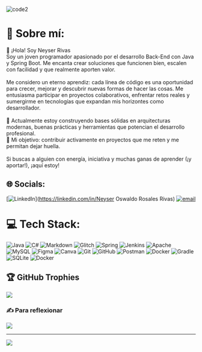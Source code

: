 <!--
![Descripción]()
-->
![code2](https://github.com/user-attachments/assets/3a180873-8e6b-45f2-9961-2b58a9d82361)


# 💫 Sobre mí:
👋 ¡Hola! Soy Neyser Rivas<br>Soy un joven programador apasionado por el desarrollo Back-End con Java y Spring Boot. Me encanta crear soluciones que funcionen bien, escalen con facilidad y que realmente aporten valor.<br><br>Me considero un eterno aprendiz: cada línea de código es una oportunidad para crecer, mejorar y descubrir nuevas formas de hacer las cosas. Me entusiasma participar en proyectos colaborativos, enfrentar retos reales y sumergirme en tecnologías que expandan mis horizontes como desarrollador.<br><br>🔧 Actualmente estoy construyendo bases sólidas en arquitecturas modernas, buenas prácticas y herramientas que potencian el desarrollo profesional.<br>🚀 Mi objetivo: contribuir activamente en proyectos que me reten y me permitan dejar huella.<br><br>Si buscas a alguien con energía, iniciativa y muchas ganas de aprender (¡y aportar!), ¡aquí estoy!


## 🌐 Socials:
[![LinkedIn](https://img.shields.io/badge/LinkedIn-%230077B5.svg?logo=linkedin&logoColor=white)](https://linkedin.com/in/Neyser Oswaldo Rosales Rivas) [![email](https://img.shields.io/badge/Email-D14836?logo=gmail&logoColor=white)](mailto:neyserrivas82@gmail.com) 

# 💻 Tech Stack:
![Java](https://img.shields.io/badge/java-%23ED8B00.svg?style=for-the-badge&logo=openjdk&logoColor=white) ![C#](https://img.shields.io/badge/c%23-%23239120.svg?style=for-the-badge&logo=csharp&logoColor=white) ![Markdown](https://img.shields.io/badge/markdown-%23000000.svg?style=for-the-badge&logo=markdown&logoColor=white) ![Glitch](https://img.shields.io/badge/glitch-%233333FF.svg?style=for-the-badge&logo=glitch&logoColor=white) ![Spring](https://img.shields.io/badge/spring-%236DB33F.svg?style=for-the-badge&logo=spring&logoColor=white) ![Jenkins](https://img.shields.io/badge/jenkins-%232C5263.svg?style=for-the-badge&logo=jenkins&logoColor=white) ![Apache](https://img.shields.io/badge/apache-%23D42029.svg?style=for-the-badge&logo=apache&logoColor=white) ![MySQL](https://img.shields.io/badge/mysql-4479A1.svg?style=for-the-badge&logo=mysql&logoColor=white) ![Figma](https://img.shields.io/badge/figma-%23F24E1E.svg?style=for-the-badge&logo=figma&logoColor=white) ![Canva](https://img.shields.io/badge/Canva-%2300C4CC.svg?style=for-the-badge&logo=Canva&logoColor=white) ![Git](https://img.shields.io/badge/git-%23F05033.svg?style=for-the-badge&logo=git&logoColor=white) ![GitHub](https://img.shields.io/badge/github-%23121011.svg?style=for-the-badge&logo=github&logoColor=white) ![Postman](https://img.shields.io/badge/Postman-FF6C37?style=for-the-badge&logo=postman&logoColor=white) ![Docker](https://img.shields.io/badge/docker-%230db7ed.svg?style=for-the-badge&logo=docker&logoColor=white) ![Gradle](https://img.shields.io/badge/Gradle-02303A.svg?style=for-the-badge&logo=Gradle&logoColor=white) ![SQLite](https://img.shields.io/badge/sqlite-%2307405e.svg?style=for-the-badge&logo=sqlite&logoColor=white) ![Docker](https://img.shields.io/badge/docker-%230db7ed.svg?style=for-the-badge&logo=docker&logoColor=white)

<!--
# 📊 GitHub Stats:
![](https://github-readme-stats.vercel.app/api?username=Neyser&theme=tokyonight&hide_border=false&include_all_commits=false&count_private=false)<br/>
![](https://nirzak-streak-stats.vercel.app/?user=Neyser&theme=tokyonight&hide_border=false)<br/>
![](https://github-readme-stats.vercel.app/api/top-langs/?username=Neyser&theme=tokyonight&hide_border=false&include_all_commits=false&count_private=false&layout=compact)
-->
## 🏆 GitHub Trophies
![](https://github-profile-trophy.vercel.app/?username=Neyser&theme=bear&no-frame=false&no-bg=true&margin-w=4)

### ✍️ Para reflexionar
![](https://quotes-github-readme.vercel.app/api?type=horizontal&theme=radical)

---
[![](https://visitcount.itsvg.in/api?id=Neyser&icon=0&color=3)](https://visitcount.itsvg.in)

<!-- Proudly created with GPRM ( https://gprm.itsvg.in ) -->
